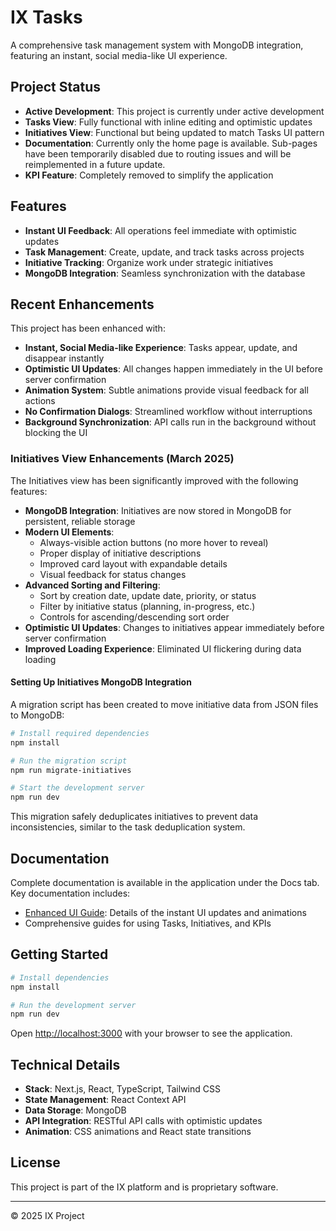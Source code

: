 # IX Tasks

A comprehensive task management system with MongoDB integration, featuring an instant, social media-like UI experience.

## Project Status

- **Active Development**: This project is currently under active development
- **Tasks View**: Fully functional with inline editing and optimistic updates
- **Initiatives View**: Functional but being updated to match Tasks UI pattern
- **Documentation**: Currently only the home page is available. Sub-pages have been temporarily disabled due to routing issues and will be reimplemented in a future update.
- **KPI Feature**: Completely removed to simplify the application

## Features

- **Instant UI Feedback**: All operations feel immediate with optimistic updates
- **Task Management**: Create, update, and track tasks across projects
- **Initiative Tracking**: Organize work under strategic initiatives
- **MongoDB Integration**: Seamless synchronization with the database

## Recent Enhancements

This project has been enhanced with:

- **Instant, Social Media-like Experience**: Tasks appear, update, and disappear instantly
- **Optimistic UI Updates**: All changes happen immediately in the UI before server confirmation
- **Animation System**: Subtle animations provide visual feedback for all actions
- **No Confirmation Dialogs**: Streamlined workflow without interruptions
- **Background Synchronization**: API calls run in the background without blocking the UI

### Initiatives View Enhancements (March 2025)

The Initiatives view has been significantly improved with the following features:

- **MongoDB Integration**: Initiatives are now stored in MongoDB for persistent, reliable storage
- **Modern UI Elements**: 
  - Always-visible action buttons (no more hover to reveal)
  - Proper display of initiative descriptions
  - Improved card layout with expandable details
  - Visual feedback for status changes
- **Advanced Sorting and Filtering**:
  - Sort by creation date, update date, priority, or status
  - Filter by initiative status (planning, in-progress, etc.)
  - Controls for ascending/descending sort order
- **Optimistic UI Updates**: Changes to initiatives appear immediately before server confirmation
- **Improved Loading Experience**: Eliminated UI flickering during data loading

#### Setting Up Initiatives MongoDB Integration

A migration script has been created to move initiative data from JSON files to MongoDB:

```bash
# Install required dependencies
npm install

# Run the migration script
npm run migrate-initiatives

# Start the development server
npm run dev
```

This migration safely deduplicates initiatives to prevent data inconsistencies, similar to the task deduplication system.

## Documentation

Complete documentation is available in the application under the Docs tab. Key documentation includes:

- [Enhanced UI Guide](./docs/ENHANCED_UI_GUIDE.md): Details of the instant UI updates and animations
- Comprehensive guides for using Tasks, Initiatives, and KPIs

## Getting Started

```bash
# Install dependencies
npm install

# Run the development server
npm run dev
```

Open [http://localhost:3000](http://localhost:3000) with your browser to see the application.

## Technical Details

- **Stack**: Next.js, React, TypeScript, Tailwind CSS
- **State Management**: React Context API
- **Data Storage**: MongoDB
- **API Integration**: RESTful API calls with optimistic updates
- **Animation**: CSS animations and React state transitions

## License

This project is part of the IX platform and is proprietary software.

---

© 2025 IX Project